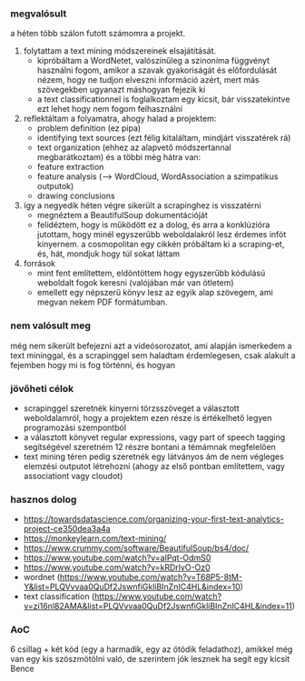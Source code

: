 
### megvalósult 
a héten több szálon futott számomra a projekt. 
1. folytattam a text mining módszereinek elsajátítását. 
      - kipróbáltam a WordNetet, valószínűleg a szinoníma függvényt használni fogom, amikor a szavak gyakoriságát és előfordulását nézem, hogy ne tudjon elveszni információ azért, mert más szövegekben ugyanazt máshogyan fejezik ki 
      - a text classificationnel is foglalkoztam egy kicsit, bár visszatekintve ezt lehet hogy nem fogom felhasználni 
2. reflektáltam a folyamatra, ahogy halad a projektem:
     - problem definition (ez pipa)
     - identifying text sources (ezt félig kitaláltam, mindjárt visszatérek rá)
     - text organization (ehhez az alapvető módszertannal megbarátkoztam)
     és a többi még hátra van:
     - feature extraction
     - feature analysis (—> WordCloud, WordAssociation a szimpatikus outputok)
     - drawing conclusions
3. így a negyedik héten végre sikerült a scrapinghez is visszatérni 
    - megnéztem a BeautifulSoup dokumentációját
    - felidéztem, hogy is működött ez a dolog, és arra a konklúzióra jutottam, hogy minél egyszerűbb weboldalakról lesz érdemes infót kinyernem. a cosmopolitan egy cikkén próbáltam ki a scraping-et, és, hát, mondjuk hogy túl sokat láttam 
4. források 
    - mint fent említettem, eldöntöttem hogy egyszerűbb kódulású weboldalt fogok keresni (valójában már van ötletem)
    - emellett egy népszerű könyv lesz az egyik alap szövegem, ami megvan nekem PDF formátumban. 

### nem valósult meg
még nem sikerült befejezni azt a videósorozatot, ami alapján ismerkedem a text mininggal, és a scrapinggel sem haladtam érdemlegesen, csak alakult a fejemben hogy mi is fog történni, és hogyan

### jövőheti célok
- scrapinggel szeretnék kinyerni törzsszöveget a választott weboldalamról, hogy a projektem ezen része is értékelhető legyen programozási szempontból 
- a választott könyvet regular expressions, vagy part of speech tagging segítségével szeretném 12 részre bontani a témámnak megfelelően 
- text mining téren pedig szeretnék egy látványos ám de nem végleges elemzési outputot létrehozni (ahogy az első pontban említettem, vagy associationt vagy cloudot) 

### hasznos dolog
- https://towardsdatascience.com/organizing-your-first-text-analytics-project-ce350dea3a4a
- https://monkeylearn.com/text-mining/ 
- https://www.crummy.com/software/BeautifulSoup/bs4/doc/ 
- https://www.youtube.com/watch?v=aIPqt-OdmS0 
- https://www.youtube.com/watch?v=kRDrlvO-Oz0 
- wordnet (https://www.youtube.com/watch?v=T68P5-8tM-Y&list=PLQVvvaa0QuDf2JswnfiGkliBInZnIC4HL&index=10)
- text classification (https://www.youtube.com/watch?v=zi16nl82AMA&list=PLQVvvaa0QuDf2JswnfiGkliBInZnIC4HL&index=11)

### AoC 
6 csillag + két kód (egy a harmadik, egy az ötödik feladathoz), amikkel még van egy kis szöszmötölni való, de szerintem jók lesznek ha segít egy kicsit Bence




```python

```
